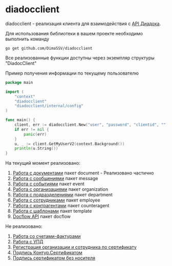 # diadocclient
diadocclient - реализация клиента для взаимодействия с [API Диадока](http://api-docs.diadoc.ru/).

Для использования библиотеки в вашем проекте необходимо выполнить команду
```shell
go get github.com/DimaSSV/diadocclient
```

Все реализованные функции доступны через экземпляр структуры "DiadocClient"

Пример получения информации по текущему пользователю
```go
package main

import (
	"context"
	"diadocclient"
	"diadocclient/internal/config"
)

func main() {
	client, err := diadocclient.New("user", "password", "clientid", "")
	if err != nil {
		panic(err)
	}
	u, _ := client.GetMyUserV2(context.Background())
	println(u.String())
}
```

На текущий момент реализовано:
1. [Работа с документами](https://developer.kontur.ru/docs/diadoc-api/API_Documents.html) пакет document - Реализовано частично
2. [Работа с сообщениями](https://developer.kontur.ru/docs/diadoc-api/API_Messages.html) пакет message
3. [Работа с событиями](https://developer.kontur.ru/docs/diadoc-api/API_Events.html) пакет event
4. [Работа с организациями](https://developer.kontur.ru/docs/diadoc-api/API_Organizations.html) пакет organization
5. [Работа с подразделениями](https://developer.kontur.ru/docs/diadoc-api/API_Departments.html) пакет department
6. [Работа с сотрудниками](https://developer.kontur.ru/docs/diadoc-api/API_Employees.html) пакет employee
7. [Работа с контрагентами](https://developer.kontur.ru/docs/diadoc-api/API_Counteragents.html) пакет counteragent
8. [Работа с шаблонами](https://developer.kontur.ru/docs/diadoc-api/API_Templates.html) пакет template
9. [Docflow API](https://developer.kontur.ru/docs/diadoc-api/Docflow%20API.html) пакет docflow

Не реализовано: 
1. [Работа со счетами-фактурами](https://developer.kontur.ru/docs/diadoc-api/API_Invoices.html)
2. [Работа с УПД](https://developer.kontur.ru/docs/diadoc-api/API_UniversalTransferDocument.html)
3. [Регистрация организации и сотрудника по сертификату](https://developer.kontur.ru/docs/diadoc-api/API_Registration.html)
4. [Подпись Контур.Сертификатом](https://developer.kontur.ru/docs/diadoc-api/CloudSignApi.html)
5. [Подпись сертификатом без носителя](https://developer.kontur.ru/docs/diadoc-api/API_Dss.html)
